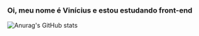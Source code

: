 ### Oi, meu nome é Vinícius e estou estudando front-end

![Anurag's GitHub stats](https://github-readme-stats.vercel.app/api?username=buenno01&show_icons=true&theme=tokyonight)
